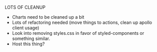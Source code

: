 LOTS OF CLEANUP

* Charts need to be cleaned up a bit
* Lots of refactoring needed (move things to actions, clean up apollo client usage)
* Look into removing styles.css in favor of styled-components or something similar.
* Host this thing?
